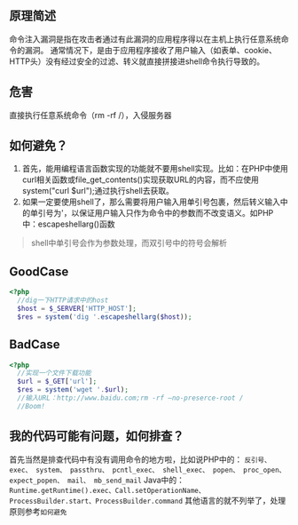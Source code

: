 ## 原理简述
命令注入漏洞是指在攻击者通过有此漏洞的应用程序得以在主机上执行任意系统命令的漏洞。
通常情况下，是由于应用程序接收了用户输入（如表单、cookie、HTTP头）没有经过安全的过滤、转义就直接拼接进shell命令执行导致的。
## 危害
直接执行任意系统命令（rm -rf /），入侵服务器

## 如何避免？
1. 首先，能用编程语言函数实现的功能就不要用shell实现。比如：在PHP中使用curl相关函数或file_get_contents()实现获取URL的内容，而不应使用system("curl $url");通过执行shell去获取。
2. 如果一定要使用shell了，那么需要将用户输入用单引号包裹，然后转义输入中的单引号为\'，以保证用户输入只作为命令中的参数而不改变语义。如PHP中：escapeshellarg()函数

> shell中单引号会作为参数处理，而双引号中的符号会解析

## GoodCase
```php
<?php
  //dig一下HTTP请求中的host
  $host = $_SERVER['HTTP_HOST'];
  $res = system('dig '.escapeshellarg($host));
```
## BadCase
```php
<?php
  //实现一个文件下载功能
  $url = $_GET['url'];
  $res = system('wget '.$url);
  //输入URL：http://www.baidu.com;rm -rf —no-preserce-root /
  //Boom!
```

## 我的代码可能有问题，如何排查？
首先当然是排查代码中有没有调用命令的地方啦，比如说PHP中的：
`反引号、 exec、 system、 passthru、 pcntl_exec、 shell_exec、 popen、 proc_open、 expect_popen、 mail、 mb_send_mail`
Java中的：
`Runtime.getRuntime().exec、Call.setOperationName、ProcessBuilder.start、ProcessBuilder.command`
其他语言的就不列举了，处理原则参考`如何避免`
